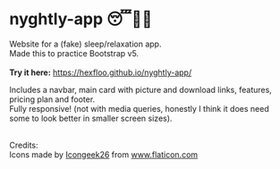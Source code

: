 # nyghtly-app 😴🧘🌺
Website for a (fake) sleep/relaxation app. <br>
Made this to practice Bootstrap v5.<br><br>
<b>Try it here:</b> https://hexfloo.github.io/nyghtly-app/
<br>

Includes a navbar, main card with picture and download links, features, pricing plan and footer.<br>
Fully responsive! (not with media queries, honestly I think it does need some to look better in smaller screen sizes).<br><br>

Credits:<br>
Icons made by <a href="https://www.flaticon.com/authors/icongeek26" title="Icongeek26">Icongeek26</a> from <a href="https://www.flaticon.com/" title="Flaticon">www.flaticon.com</a>
